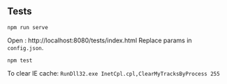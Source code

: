 ## Tests

```
npm run serve
```

Open : http://localhost:8080/tests/index.html
Replace params in `config.json`.

```
npm test
```

To clear IE cache: `RunDll32.exe InetCpl.cpl,ClearMyTracksByProcess 255`